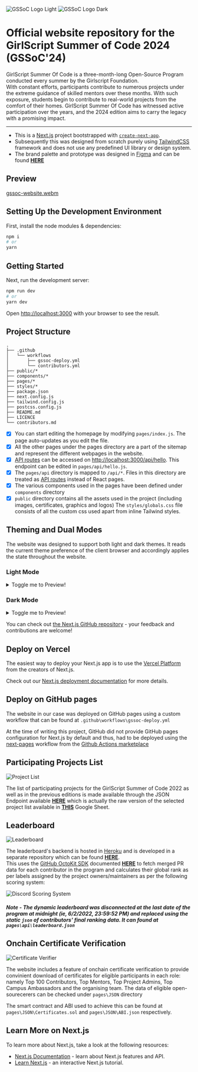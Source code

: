 ![GSSoC Logo Light](https://user-images.githubusercontent.com/63473496/213306239-9e8fc317-ce2f-4127-8bfe-17f5df06ee99.png#gh-light-mode-only)
![GSSoC Logo Dark](https://user-images.githubusercontent.com/63473496/213306279-338f7ce9-9a9f-4427-8c2a-3e344874498f.png#gh-dark-mode-only)

# Official website repository for the GirlScript Summer of Code 2024 (GSSoC'24)

GirlScript Summer Of Code is a three-month-long Open-Source Program conducted every summer by the Girlscript Foundation.  
With constant efforts, participants contribute to numerous projects under the extreme guidance of skilled mentors over these months. With such exposure, students begin to contribute to real-world projects from the comfort of their homes. GirlScript Summer Of Code has witnessed active participation over the years, and the 2024 edition aims to carry the legacy with a promising impact.
  
---
- This is a [Next.js](https://nextjs.org/) project bootstrapped with [`create-next-app`](https://github.com/vercel/next.js/tree/canary/packages/create-next-app).  
- Subsequently this was designed from scratch purely using [TailwindCSS](https://tailwindcss.com/) framework and does not use any predefined UI library or design system.
- The brand palette and prototype was designed in [Figma](https://figma.com) and can be found **[HERE](https://www.figma.com/file/aXL6autoWxlLLqLyYTTLVB/GirlScript-Summer-of-Code?t=IGeoI4nib4u0ejJf-0)**

## Preview

[gssoc-website.webm](https://user-images.githubusercontent.com/63473496/213291499-67c96070-0a8a-4fd7-986d-e72b226a6be6.webm)

## Setting Up the Development Environment
First, install the node modules & dependencies:  

```bash
npm i
# or
yarn
```
## Getting Started


Next, run the development server:

```bash
npm run dev
# or
yarn dev
```

Open [http://localhost:3000](http://localhost:3000) with your browser to see the result.  

## Project Structure  

```
.
├── .github
│   └── workflows
│       ├── gssoc-deploy.yml
│       └── contributors.yml
├── public/*
├── components/*
├── pages/*
├── styles/*
├── package.json
├── next.config.js
├── tailwind.config.js
├── postcss.config.js
├── README.md
├── LICENCE
└── contributors.md
```
- [x] You can start editing the homepage by modifying `pages/index.js`. The page auto-updates as you edit the file.
- [x] All the other pages under the pages directory are a part of the sitemap and represent the different webpages in the website.
- [x] [API routes](https://nextjs.org/docs/api-routes/introduction) can be accessed on [http://localhost:3000/api/hello](http://localhost:3000/api/hello). This endpoint can be edited in `pages/api/hello.js`.
- [x] The `pages/api` directory is mapped to `/api/*`. Files in this directory are treated as [API routes](https://nextjs.org/docs/api-routes/introduction) instead of React pages.
- [x] The various components used in the pages have been defined under `components` directory   
- [x] `public` directory contains all the assets used in the project (including images, certificates, graphics and logos)
The `styles/globals.css` file consists of all the custom css used apart from inline Tailwind styles.  

## Theming and Dual Modes

The website was designed to support both light and dark themes. It reads the current theme preference of the client browser and accordingly applies the state throughout the website.

### Light Mode  

<details> <summary>Toggle me to Preview!</summary>
  
![image](https://user-images.githubusercontent.com/83456083/236680082-9182439e-633a-4269-a5bb-9720c87a57b2.png) 
  
</details>

### Dark Mode  

<details> <summary>Toggle me to Preview!</summary>
  
![image](https://user-images.githubusercontent.com/83456083/236680214-b1f29e4a-bf08-496e-bbb3-8776c9f1c8cf.png)
  
</details>

You can check out [the Next.js GitHub repository](https://github.com/vercel/next.js/) - your feedback and contributions are welcome!

## Deploy on Vercel

The easiest way to deploy your Next.js app is to use the [Vercel Platform](https://vercel.com/new?utm_medium=default-template&filter=next.js&utm_source=create-next-app&utm_campaign=create-next-app-readme) from the creators of Next.js.

Check out our [Next.js deployment documentation](https://nextjs.org/docs/deployment) for more details.

## Deploy on GitHub pages  
The website in our case was deployed on GitHub pages using a custom workflow that can be found at `.github\workflows\gssoc-deploy.yml`  

At the time of writing this project, GitHub did not provide GitHub pages configuration for Next.js by default and thus, had to be deployed using the [next-pages](https://github.com/marketplace/actions/next-pages) workflow from the [Github Actions marketplace](https://github.com/marketplace?category=&query=&type=actions&verification=)

## Participating Projects List
![Project List](https://user-images.githubusercontent.com/63473496/213307997-43920dbd-3042-468b-97df-93d22f17e61b.png)

The list of participating projects for the GirlScript Summer of Code 2022 as well as in the previous editions is made available through the JSON Endpoint available **[HERE](https://opensheet.elk.sh/1OC5gOWCpUrDXI8HAPEM9iOohoznBfAVF9d-rSMO7FXM/JSON_EndPoint)** which is actually the raw version of the selected project list available in **[THIS](https://docs.google.com/spreadsheets/d/1OC5gOWCpUrDXI8HAPEM9iOohoznBfAVF9d-rSMO7FXM/edit#gid=0)** Google Sheet.

## Leaderboard

![Leaderboard](https://user-images.githubusercontent.com/63473496/213297009-6faeff7e-5e4b-442a-b67d-7a3de9c17dcd.png)

The leaderboard's backend is hosted in [Heroku](https://www.heroku.com/) and is developed in a separate repository which can be found **[HERE](https://github.com/girlscript/gssoc22-leaderboard-backend)**.  
This uses the [GitHub OctoKit SDK](https://github.com/octokit/octokit.js) documented **[HERE](https://github.com/octokit/octokit.js)** to fetch merged PR data for each contributor in the program and calculates their global rank as per labels assigned by the project owners/maintainers as per the following scoring system:  

![Discord Scoring System](https://user-images.githubusercontent.com/63473496/213296737-9da733f4-9a0c-4f26-b880-119227a092c4.png)

##### Note - The dynamic leaderboard was disconnected at the last date of the program at midnight (ie, 6/2/2022, 23:59:52 PM) and replaced using the static `json` of contributors' final ranking data. It can found at `pages\api\leaderboard.json`

## Onchain Certificate Verification  
![Certificate Verifier](https://user-images.githubusercontent.com/63473496/213298847-2c58c58b-e528-4807-b477-bcc7a6775cf1.png)

The website includes a feature of onchain certificate verification to provide convinient download of certificates for eligible participants in each role:
namely Top 100 Contributors, Top Mentors, Top Project Admins, Top Campus Ambassadors and the organising team. The data of eligible open-sourecerers can be checked under `pages\JSON` directory  

The smart contract and ABI used to achieve this can be found at `pages\JSON\Certificates.sol` and `pages\JSON\ABI.json` respectively.  

## Learn More on Next.js

To learn more about Next.js, take a look at the following resources:

- [Next.js Documentation](https://nextjs.org/docs) - learn about Next.js features and API.
- [Learn Next.js](https://nextjs.org/learn) - an interactive Next.js tutorial.
